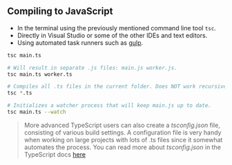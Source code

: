 ## Compiling to JavaScript

- In the terminal using the previously mentioned command line tool `tsc`.
- Directly in Visual Studio or some of the other IDEs and text editors.
- Using automated task runners such as [gulp](http://gulpjs.com/).

```sh
tsc main.ts
```

```sh
# Will result in separate .js files: main.js worker.js.
tsc main.ts worker.ts

# Compiles all .ts files in the current folder. Does NOT work recursively.
tsc *.ts
```

```sh
# Initializes a watcher process that will keep main.js up to date.
tsc main.ts --watch
```

> More advanced TypeScript users can also create a _tsconfig.json_ file, consisting of various build settings. A configuration file is very handy when working on large projects with lots of .ts files since it somewhat automates the process. You can read more about _tsconfig.json_ in the TypeScript docs [here](http://www.typescriptlang.org/docs/handbook/tsconfig-json.html)
